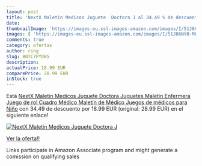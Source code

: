 ```yaml
---
layout: post
title: 'NextX Maletin Medicos Juguete  Doctora J al 34.49 % de descuento'
date: 
thumbnailImage: 'https://images-eu.ssl-images-amazon.com/images/I/51J86NYB-ML._SL200_.jpg'
images: [ 'https://images-eu.ssl-images-amazon.com/images/I/51J86NYB-ML._SL200_.jpg' ]
comments: true
category: ofertas
author: ring
slug: B07C7PYDB5
description:
actualPrice: 18.99 EUR
comparePrice: 28.99 EUR
inStock: true
---
```


Está [NextX Maletin Medicos Juguete  Doctora Juguetes Maletin Enfermera Juego de rol Cuadro Médico Maletín de Médico Juegos de médicos para Niño](https://www.amazon.es/dp/B07C7PYDB5/?tag=tolees-21) con 34.49 de descuento por 18.99 EUR (original: 28.99 EUR) en el siguiente enlace!

[![NextX Maletin Medicos Juguete  Doctora J](https://images-eu.ssl-images-amazon.com/images/I/51J86NYB-ML._SL200_.jpg)](https://www.amazon.es/dp/B07C7PYDB5/?tag=tolees-21)

[Ver la oferta!!](https://www.amazon.es/dp/B07C7PYDB5/?tag=tolees-21)

Links participate in Amazon Associate program and might generate a comission on qualifying sales


